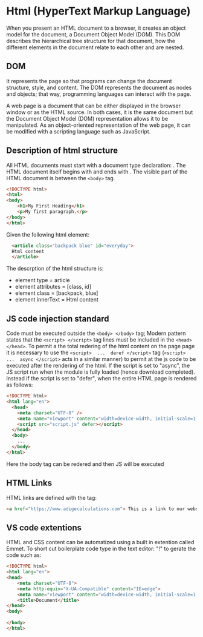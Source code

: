 # Html (HyperText Markup Language)

When you present an HTML document to a browser, it creates an object model 
for the document, a Document Object Model (DOM). This DOM describes the
hierarchical tree structure for that document, how the different elements
in the document relate to each other and are nested. 

## DOM

It represents the page so that programs can change the document structure, style,
and content. The DOM represents the document as nodes and objects; that way,
programming languages can interact with the page.

A web page is a document that can be either displayed in the browser window 
or as the HTML source. In both cases, it is the same document but the Document
Object Model (DOM) representation allows it to be manipulated.
As an object-oriented representation of the web page, it can be modified 
with a scripting language such as JavaScript.

## Description of html structure

All HTML documents must start with a document type declaration: <!DOCTYPE html>.
The HTML document itself begins with <html> and ends with </html>.
The visible part of the HTML document is between the ```<body>``` tag. 

```html
<!DOCTYPE html>
<html>
<body>
	<h1>My First Heading</h1>
	<p>My first paragraph.</p>
</body>
</html> 
```

Given the following html element:

```html
  <article class="backpack blue" id="everyday">
  Html content
  </article>
```
The descrption of the html structure is:

- element type = article
- element attributes = [class, id]
- element class = [backpack, blue]
- element innerText = Html content

## JS code injection standard
Code must be executed outside the ```<body> </body>``` tag;
Modern pattern states that the ```<script> </script>``` tag lines must be 
included in the ```<head> </head>```. To permit a the total redering of the html
content on the page page it is necessary to use the ```<script>  ...  deref </script>```
tag (```<script>  ...  async </script>``` acts in a similar manner) to permit at 
the js code to be executed after the rendering of the html. If the script is set 
to "async", the JS script run when the module is fully loaded (hence download 
completed). Instead if the script is set to "defer", when the entire HTML page 
is rendered as follows:

```html
<!DOCTYPE html>
<html lang="en">
  <head>
    <meta charset="UTF-8" />
    <meta name="viewport" content="width=device-width, initial-scale=1.0" />
    <script src="script.js" defer></script>
  </head>
  <body>
	...
  </body>
</html>
```

Here the body tag can be redered and then JS will be executed

## HTML Links

HTML links are defined with the <a> tag:
```html
<a href="https://www.adigecalculations.com"> This is a link to our website </a> 
```
## VS code extentions

HTML and CSS content can be automatized using a built in extention called Emmet. To short cut boilerplate code type in the text editor: "!" to gerate the code such as:

```html
<!DOCTYPE html>
<html lang="en">
<head>
    <meta charset="UTF-8">
    <meta http-equiv="X-UA-Compatible" content="IE=edge">
    <meta name="viewport" content="width=device-width, initial-scale=1.0">
    <title>Document</title>
</head>
<body>
    
</body>
</html>
```

